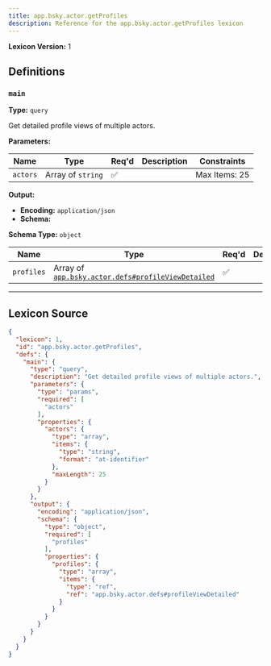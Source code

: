```yaml
---
title: app.bsky.actor.getProfiles
description: Reference for the app.bsky.actor.getProfiles lexicon
---
```

**Lexicon Version:** 1

## Definitions

<a name="main"></a>
### `main`

**Type:** `query`

Get detailed profile views of multiple actors.

**Parameters:**

| Name | Type | Req'd  | Description | Constraints |
|------|------|----------|-------------|-------------|
| `actors` | Array of `string` | ✅  |  | Max Items: 25 |
**Output:**

- **Encoding:** `application/json`
- **Schema:**

**Schema Type:** `object`

| Name | Type | Req'd  | Description | Constraints |
|------|------|----------|-------------|-------------|
| `profiles` | Array of [`app.bsky.actor.defs#profileViewDetailed`](lexicons/app/bsky/actor/defs#profileViewDetailed) | ✅  |  |  |

---

## Lexicon Source
```json
{
  "lexicon": 1,
  "id": "app.bsky.actor.getProfiles",
  "defs": {
    "main": {
      "type": "query",
      "description": "Get detailed profile views of multiple actors.",
      "parameters": {
        "type": "params",
        "required": [
          "actors"
        ],
        "properties": {
          "actors": {
            "type": "array",
            "items": {
              "type": "string",
              "format": "at-identifier"
            },
            "maxLength": 25
          }
        }
      },
      "output": {
        "encoding": "application/json",
        "schema": {
          "type": "object",
          "required": [
            "profiles"
          ],
          "properties": {
            "profiles": {
              "type": "array",
              "items": {
                "type": "ref",
                "ref": "app.bsky.actor.defs#profileViewDetailed"
              }
            }
          }
        }
      }
    }
  }
}
```
